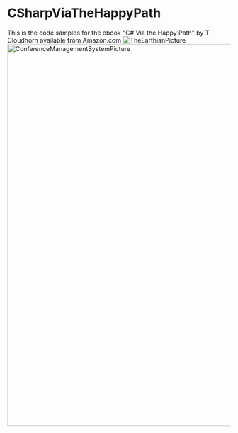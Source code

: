 # CSharpViaTheHappyPath
This is the code samples for the ebook "C# Via the Happy Path" by T. Cloudhorn available from Amazon.com
![TheEarthianPicture](https://user-images.githubusercontent.com/94840308/143681254-6f83b8e7-1d8d-414d-8b50-5131632c80c9.PNG)
<img width="861" alt="ConferenceManagementSystemPicture" src="https://user-images.githubusercontent.com/94840308/143681400-ee3c33bd-81bf-40ce-8c59-120fa21ebf03.png">
